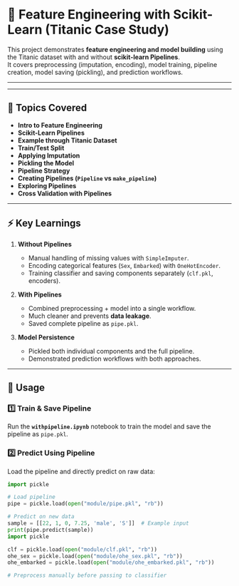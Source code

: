 # 🚀 Feature Engineering with Scikit-Learn (Titanic Case Study)

This project demonstrates **feature engineering and model building** using the Titanic dataset with and without **scikit-learn Pipelines**.  
It covers preprocessing (imputation, encoding), model training, pipeline creation, model saving (pickling), and prediction workflows.

---



---

## 📌 Topics Covered

- **Intro to Feature Engineering**
- **Scikit-Learn Pipelines**
- **Example through Titanic Dataset**
- **Train/Test Split**
- **Applying Imputation**
- **Pickling the Model**
- **Pipeline Strategy**
- **Creating Pipelines (`Pipeline` vs `make_pipeline`)**
- **Exploring Pipelines**
- **Cross Validation with Pipelines**

---

## ⚡ Key Learnings

1. **Without Pipelines**  
   - Manual handling of missing values with `SimpleImputer`.  
   - Encoding categorical features (`Sex`, `Embarked`) with `OneHotEncoder`.  
   - Training classifier and saving components separately (`clf.pkl`, encoders).  

2. **With Pipelines**  
   - Combined preprocessing + model into a single workflow.  
   - Much cleaner and prevents **data leakage**.  
   - Saved complete pipeline as `pipe.pkl`.  

3. **Model Persistence**  
   - Pickled both individual components and the full pipeline.  
   - Demonstrated prediction workflows with both approaches.  

---

## 🔮 Usage

### 1️⃣ Train & Save Pipeline
Run the **`withpipeline.ipynb`** notebook to train the model and save the pipeline as `pipe.pkl`.

### 2️⃣ Predict Using Pipeline
Load the pipeline and directly predict on raw data:

```python
import pickle

# Load pipeline
pipe = pickle.load(open("module/pipe.pkl", "rb"))

# Predict on new data
sample = [[22, 1, 0, 7.25, 'male', 'S']]  # Example input
print(pipe.predict(sample))
import pickle

clf = pickle.load(open("module/clf.pkl", "rb"))
ohe_sex = pickle.load(open("module/ohe_sex.pkl", "rb"))
ohe_embarked = pickle.load(open("module/ohe_embarked.pkl", "rb"))

# Preprocess manually before passing to classifier

